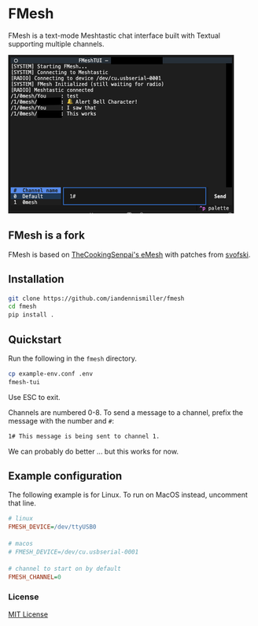 # FMesh

FMesh is a text-mode Meshtastic chat interface built with Textual supporting multiple channels.

![Screenshot](docs/screenshot.png)

## FMesh is a fork

FMesh is based on [TheCookingSenpai's eMesh](https://github.com/TheCookingSenpai/emesh) with patches from [svofski](https://github.com/svofski/fmesh).

## Installation

```bash
git clone https://github.com/iandennismiller/fmesh
cd fmesh
pip install .
```

## Quickstart

Run the following in the `fmesh` directory.

```bash
cp example-env.conf .env
fmesh-tui
```

Use ESC to exit.

Channels are numbered 0-8. To send a message to a channel, prefix the message with the number and `#`:

```txt
1# This message is being sent to channel 1.
```

We can probably do better ... but this works for now.

## Example configuration

The following example is for Linux.
To run on MacOS instead, uncomment that line.

```ini
# linux
FMESH_DEVICE=/dev/ttyUSB0

# macos
# FMESH_DEVICE=/dev/cu.usbserial-0001

# channel to start on by default
FMESH_CHANNEL=0
```

### License

[MIT License](License.md)
